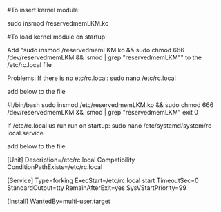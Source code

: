 #To insert kernel module:

sudo insmod <path>/reservedmemLKM.ko

#To load kernel module on startup:

Add "sudo insmod <path>/reservedmemLKM.ko && sudo chmod 666 /dev/reservedmemLKM && lsmod | grep "reservedmemLKM"" to the /etc/rc.local file


Problems:
If there is no etc/rc.local:
sudo nano /etc/rc.local

add below to the file

#!/bin/bash
sudo insmod /etc/reservedmemLKM.ko && sudo chmod 666 /dev/reservedmemLKM && lsmod | grep "reservedmemLKM"
exit 0

If /etc/rc.local us run run on startup:
sudo nano /etc/systemd/system/rc-local.service

add below to the file

[Unit]
 Description=/etc/rc.local Compatibility
 ConditionPathExists=/etc/rc.local

[Service]
 Type=forking
 ExecStart=/etc/rc.local start
 TimeoutSec=0
 StandardOutput=tty
 RemainAfterExit=yes
 SysVStartPriority=99

[Install]
 WantedBy=multi-user.target
